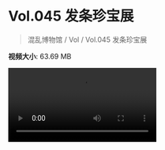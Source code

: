 # Vol.045 发条珍宝展

> 混乱博物馆 / Vol / Vol.045 发条珍宝展

**视频大小**: 63.69 MB

<div class="video"><video src="https://file.hsyhx.top/video/混乱博物馆/Vol/045.mp4" controls preload>🤔 您的浏览器不支持 video 标签</video></div>